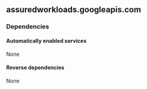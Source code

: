 ## assuredworkloads.googleapis.com

### Dependencies

#### Automatically enabled services

None

#### Reverse dependencies

None
